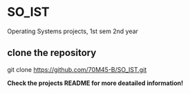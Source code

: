 # SO_IST
Operating Systems projects, 1st sem 2nd year
## clone the repository
git clone https://github.com/70M45-B/SO_IST.git

**Check the projects README for more deatailed information!**
